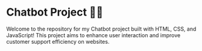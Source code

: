 # Chatbot Project 🤖💬

Welcome to the repository for my Chatbot project built with HTML, CSS, and JavaScript! This project aims to enhance user interaction and improve customer support efficiency on websites.
